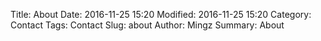 Title: About
Date: 2016-11-25 15:20
Modified: 2016-11-25 15:20
Category: Contact
Tags: Contact
Slug: about
Author: Mingz
Summary: About



